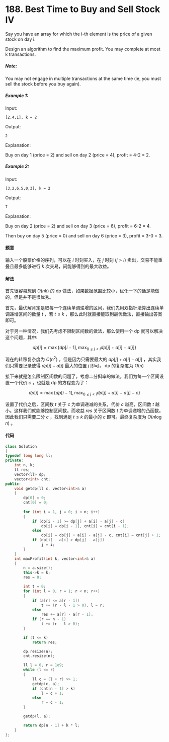 # 188. Best Time to Buy and Sell Stock IV

Say you have an array for which the i-th element is the price of a given stock on day i.

Design an algorithm to find the maximum profit. You may complete at most k transactions.

##### Note:

You may not engage in multiple transactions at the same time (ie, you must sell the stock before you buy again).

##### Example 1:

Input:
```text
[2,4,1], k = 2
```

Output:
```text
2
```

Explanation:

Buy on day 1 (price = 2) and sell on day $2$ (price = 4), profit = 4-2 = 2.

##### Example 2:

Input:
```text
[3,2,6,5,0,3], k = 2
```

Output:
```text
7
```

Explanation:

Buy on day 2 (price = 2) and sell on day 3 (price = 6), profit = 6-2 = 4.

Then buy on day 5 (price = 0) and sell on day 6 (price = 3), profit = 3-0 = 3.

#### 题意

输入一个股票价格的序列，可以在 $i$ 时刻买入，在 $j$ 时刻 ($j > i$) 卖出，交易不能重叠且最多能够进行 $k$ 次交易，问能够得到的最大收益。

#### 解法

首先很容易想到 $O(nk)$ 的 dp 做法，如果数据范围比较小，优化一下的话是能做的，但是并不是很优秀。

首先，最优解肯定是取每一个连续单调递增的区间，我们先用双指针法算出连续单调递增区间的数量 $t$ ，若 $t \leq k$ ，那么此时就直接能取到最优做法，直接输出答案即可。

对于另一种情况，我们先考虑不限制区间数的做法，那么使用一个 dp 就可以解决这个问题，其中:

$$
dp[i] = \max\{dp[i - 1], \max_{0 \leq j < i}dp[j] + a[i] - a[j]\}
$$

现在的转移复杂度为 $O(n^2)$ ，但是因为只需要最大的 $dp[j] + a[i] - a[j]$ ，其实我们只需要记录使得 $dp[j] - a[j]$ 最大的位置 $j$ 即可， dp 的复杂度为 $O(n)$

接下来就是怎么限制区间数的问题了，考虑二分斜率的做法。我们为每一个区间设置一个代价 $c$ ，也就是 dp 的方程变为了：

$$
dp[i] = \max\{dp[i - 1], \max_{0 \leq j < i}dp[j] + a[i] - a[j] - c\}
$$

设置了代价之后，区间数 $t$ 关于 $c$ 为单调递减的关系，代价 $c$ 越高，区间数 $t$ 越小。这样我们就能够控制区间数。而收益 $res$ 关于区间数 $t$ 为单调递增的凸函数。因此我们只需要二分 $c$ ，找到满足 $t \leq k$ 的最小的 $c$ 即可。最终复杂度为 $O(n \log n)$ 。

#### 代码

```cpp
class Solution
{
typedef long long ll;
private:
    int n, k;
    ll res;
    vector<ll> dp;
    vector<int> cnt;
public:
    void getdp(ll c, vector<int>& a)
    {
        dp[0] = 0;
        cnt[0] = 0;
        
        for (int i = 1, j = 0; i < n; i++)
        {
            if (dp[i - 1] >= dp[j] + a[i] - a[j] - c)
                dp[i] = dp[i - 1], cnt[i] = cnt[i - 1];
            else
                dp[i] = dp[j] + a[i] - a[j] - c, cnt[i] = cnt[j] + 1;
            if (dp[i] - a[i] > dp[j] - a[j])
                j = i;
        }
    }
    int maxProfit(int k, vector<int>& a)
    {
        n = a.size();
        this->k = k;
        res = 0;

        int t = 0;
        for (int l = 0, r = 1; r < n; r++)
        {
            if (a[r] <= a[r - 1])
                t += (r - l - 1 > 0), l = r;
            else
                res += a[r] - a[r - 1];
            if (r == n - 1)
                t += (r - l > 0);
        }

        if (t <= k)
            return res;

        dp.resize(n);
        cnt.resize(n);

        ll l = 0, r = 1e9;
        while (l <= r)
        {
            ll c = (l + r) >> 1;
            getdp(c, a);
            if (cnt[n - 1] > k)
                l = c + 1;
            else
                r = c - 1;
        }

        getdp(l, a);

        return dp[n - 1] + k * l;
    }
};
```